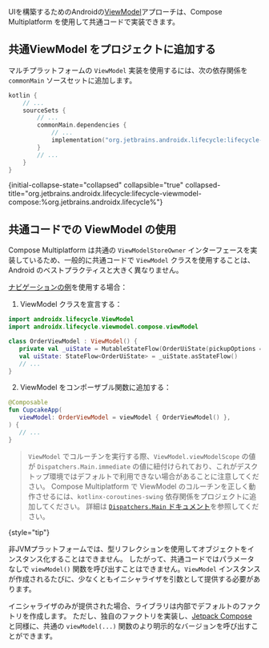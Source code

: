 [//]: # (title: 共通ViewModel)

UIを構築するためのAndroidの[ViewModel](https://developer.android.com/topic/libraries/architecture/viewmodel)アプローチは、Compose Multiplatform を使用して共通コードで実装できます。

## 共通ViewModel をプロジェクトに追加する

マルチプラットフォームの `ViewModel` 実装を使用するには、次の依存関係を `commonMain` ソースセットに追加します。

```kotlin
kotlin {
    // ...
    sourceSets {
        // ...
        commonMain.dependencies {
            // ...
            implementation("org.jetbrains.androidx.lifecycle:lifecycle-viewmodel-compose:%org.jetbrains.androidx.lifecycle%")
        }
        // ...
    }
}
```
{initial-collapse-state="collapsed" collapsible="true" collapsed-title="org.jetbrains.androidx.lifecycle:lifecycle-viewmodel-compose:%org.jetbrains.androidx.lifecycle%"}

## 共通コードでの ViewModel の使用

Compose Multiplatform は共通の `ViewModelStoreOwner` インターフェースを実装しているため、一般的に共通コードで `ViewModel` クラスを使用することは、Android のベストプラクティスと大きく異なりません。

[ナビゲーションの例](https://github.com/JetBrains/compose-multiplatform/tree/0e38f58b42d23ff6d0ad30b119d34fa1cd6ccedb/examples/nav_cupcake)を使用する場合：

1. ViewModel クラスを宣言する：

```kotlin
import androidx.lifecycle.ViewModel
import androidx.lifecycle.viewmodel.compose.viewModel

class OrderViewModel : ViewModel() {
   private val _uiState = MutableStateFlow(OrderUiState(pickupOptions = pickupOptions()))
   val uiState: StateFlow<OrderUiState> = _uiState.asStateFlow()
   // ...
}
```

2. ViewModel をコンポーザブル関数に追加する：

```kotlin
@Composable
fun CupcakeApp(
   viewModel: OrderViewModel = viewModel { OrderViewModel() },
) {
   // ...
}
```

> `ViewModel` でコルーチンを実行する際、`ViewModel.viewModelScope` の値が `Dispatchers.Main.immediate` の値に紐付けられており、これがデスクトップ環境ではデフォルトで利用できない場合があることに注意してください。
> Compose Multiplatform で ViewModel のコルーチンを正しく動作させるには、`kotlinx-coroutines-swing` 依存関係をプロジェクトに追加してください。
> 詳細は [`Dispatchers.Main` ドキュメント](https://kotlinlang.org/api/kotlinx.coroutines/kotlinx-coroutines-core/kotlinx.coroutines/-dispatchers/-main.html)を参照してください。
> 
{style="tip"}

非JVMプラットフォームでは、型リフレクションを使用してオブジェクトをインスタンス化することはできません。
したがって、共通コードではパラメータなしで `viewModel()` 関数を呼び出すことはできません。`ViewModel` インスタンスが作成されるたびに、少なくともイニシャライザを引数として提供する必要があります。

イニシャライザのみが提供された場合、ライブラリは内部でデフォルトのファクトリを作成します。
ただし、独自のファクトリを実装し、[Jetpack Compose](https://developer.android.com/topic/libraries/architecture/viewmodel#jetpack-compose) と同様に、共通の `viewModel(...)` 関数のより明示的なバージョンを呼び出すことができます。